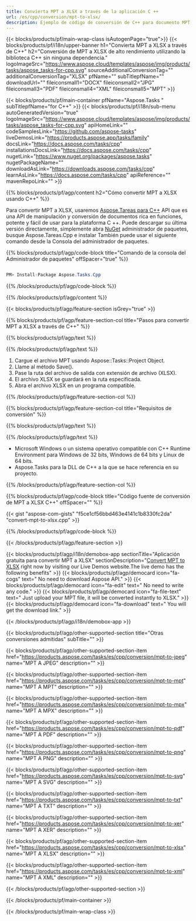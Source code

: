 ```yaml
---
title: Convierta MPT a XLSX a través de la aplicación C ++ 
url: /es/cpp/conversion/mpt-to-xlsx/ 
description: Ejemplo de código de conversión de C++ para documento MPT a formato XLSX. Utilice un código de ejemplo para la conversión por lotes de MPT a XLSX dentro de cualquier aplicación C++.
---
```


{{< blocks/products/pf/main-wrap-class isAutogenPage="true">}}
{{< blocks/products/pf/i18n/upper-banner h1="Convierta MPT a XLSX a través de C++" h2="Conversión de MPT a XLSX de alto rendimiento utilizando la biblioteca C++ sin ninguna dependencia." logoImageSrc="https://www.aspose.cloud/templates/aspose/img/products/tasks/aspose_tasks-for-cpp.svg" sourceAdditionalConversionTag="" additionalConversionTag="XLSX" pfName="" subTitlepfName="" downloadUrl="" fileiconsmall1="DOCX" fileiconsmall2="JPG" fileiconsmall3="PDF" fileiconsmall4="XML" fileiconsmall5="MPT" >}}

{{< blocks/products/pf/main-container pfName="Aspose.Tasks " subTitlepfName="for C++" >}}
{{< blocks/products/pf/i18n/sub-menu autoGeneratedVersion="true" logoImageSrc="https://www.aspose.cloud/templates/aspose/img/products/tasks/aspose_tasks-for-cpp.svg" apiHomeLink="" codeSamplesLink="https://github.com/aspose-tasks" liveDemosLink="https://products.aspose.app/tasks/family" docsLink="https://docs.aspose.com/tasks/cpp" installationsDocsLink="https://docs.aspose.com/tasks/cpp" nugetLink="https://www.nuget.org/packages/aspose.tasks" nugetPackageName="" downloadAsLink="https://downloads.aspose.com/tasks/cpp" learnAsLink="https://docs.aspose.com/tasks/cpp" apiReference="" mavenRepoLink="" >}}

{{% blocks/products/pf/agp/content h2="Cómo convertir MPT a XLSX usando C++" %}}

 Para convertir MPT a XLSX, usaremos
 [Aspose.Tareas para C++](https://products.aspose.com/tasks/cpp)
 API que es una API de manipulación y conversión de documentos rica en funciones, potente y fácil de usar para la plataforma C ++. Puede descargar su última versión directamente, simplemente abra
 [NuGet](https://www.nuget.org/packages/aspose.tasks)
 administrador de paquetes, busque
 Aspose.Tareas.Cpp
 e instalar También puede usar el siguiente comando desde la Consola del administrador de paquetes.

{{% blocks/products/pf/agp/code-block title="Comando de la consola del Administrador de paquetes" offSpacer="true" %}}

```cs

PM> Install-Package Aspose.Tasks.Cpp

```

{{% /blocks/products/pf/agp/code-block %}}

{{% /blocks/products/pf/agp/content %}}

{{< blocks/products/pf/agp/feature-section isGrey="true" >}}

{{% blocks/products/pf/agp/feature-section-col title="Pasos para convertir MPT a XLSX a través de C++" %}}

{{% blocks/products/pf/agp/text %}}


{{% /blocks/products/pf/agp/text %}}

1. Cargue el archivo MPT usando Aspose::Tasks::Project Object.
1. Llame al método Save().
1. Pase la ruta del archivo de salida con extensión de archivo (XLSX).
1. El archivo XLSX se guardará en la ruta especificada.
1. Abra el archivo XLSX en un programa compatible.

{{% /blocks/products/pf/agp/feature-section-col %}}

{{% blocks/products/pf/agp/feature-section-col title="Requisitos de conversión" %}}

{{% blocks/products/pf/agp/text %}}


{{% /blocks/products/pf/agp/text %}}

- Microsoft Windows o un sistema operativo compatible con C++ Runtime Environment para Windows de 32 bits, Windows de 64 bits y Linux de 64 bits.
- Aspose.Tasks para la DLL de C++ a la que se hace referencia en su proyecto.

{{% /blocks/products/pf/agp/feature-section-col %}}

{{% blocks/products/pf/agp/code-block title="Código fuente de conversión de MPT a XLSX C++" offSpacer="" %}}

{{< gist "aspose-com-gists" "f5ce1cf56bbd463e4141c1b8330fc2da" "convert-mpt-to-xlsx.cpp" >}}

{{% /blocks/products/pf/agp/code-block %}}

{{< /blocks/products/pf/agp/feature-section >}}

<!-- aboutfile Starts -->

{{< blocks/products/pf/agp/i18n/demobox-app sectionTitle="Aplicación gratuita para convertir MPT a XLSX" sectionDescription="[Convert MPT to XLSX](https://products.aspose.app/tasks/conversion/mpt-to-xlsx) right now by visiting our Live Demos website.The live demo has the following benefits" >}}
        {{< blocks/products/pf/agp/democard icon="fa-cogs" text=" No need to download Aspose API." >}}
        {{< blocks/products/pf/agp/democard icon="fa-edit" text=" No need to write any code." >}}
        {{< blocks/products/pf/agp/democard icon="fa-file-text" text=" Just upload your MPT file, it will be converted instantly to XLSX." >}}
        {{< blocks/products/pf/agp/democard icon="fa-download" text=" You will get the download link." >}}

{{< /blocks/products/pf/agp/i18n/demobox-app >}}

<!-- aboutfile Ends -->

{{< blocks/products/pf/agp/other-supported-section title="Otras conversiones admitidas" subTitle="" >}}

{{< blocks/products/pf/agp/other-supported-section-item href="https://products.aspose.com/tasks/es/cpp/conversion/mpt-to-jpeg" name="MPT A JPEG" description="" >}}

{{< blocks/products/pf/agp/other-supported-section-item href="https://products.aspose.com/tasks/es/cpp/conversion/mpt-to-mpt" name="MPT A MPT" description="" >}}

{{< blocks/products/pf/agp/other-supported-section-item href="https://products.aspose.com/tasks/es/cpp/conversion/mpt-to-mpx" name="MPT A MPX" description="" >}}

{{< blocks/products/pf/agp/other-supported-section-item href="https://products.aspose.com/tasks/es/cpp/conversion/mpt-to-pdf" name="MPT A PDF" description="" >}}

{{< blocks/products/pf/agp/other-supported-section-item href="https://products.aspose.com/tasks/es/cpp/conversion/mpt-to-png" name="MPT A PNG" description="" >}}

{{< blocks/products/pf/agp/other-supported-section-item href="https://products.aspose.com/tasks/es/cpp/conversion/mpt-to-svg" name="MPT A SVG" description="" >}}

{{< blocks/products/pf/agp/other-supported-section-item href="https://products.aspose.com/tasks/es/cpp/conversion/mpt-to-txt" name="MPT A TXT" description="" >}}

{{< blocks/products/pf/agp/other-supported-section-item href="https://products.aspose.com/tasks/es/cpp/conversion/mpt-to-xer" name="MPT A XER" description="" >}}

{{< blocks/products/pf/agp/other-supported-section-item href="https://products.aspose.com/tasks/es/cpp/conversion/mpt-to-xlsx" name="MPT A XLSX" description="" >}}

{{< blocks/products/pf/agp/other-supported-section-item href="https://products.aspose.com/tasks/es/cpp/conversion/mpt-to-xml" name="MPT A XML" description="" >}}



{{< /blocks/products/pf/agp/other-supported-section >}}

{{< /blocks/products/pf/main-container >}}
    
{{< /blocks/products/pf/main-wrap-class >}}